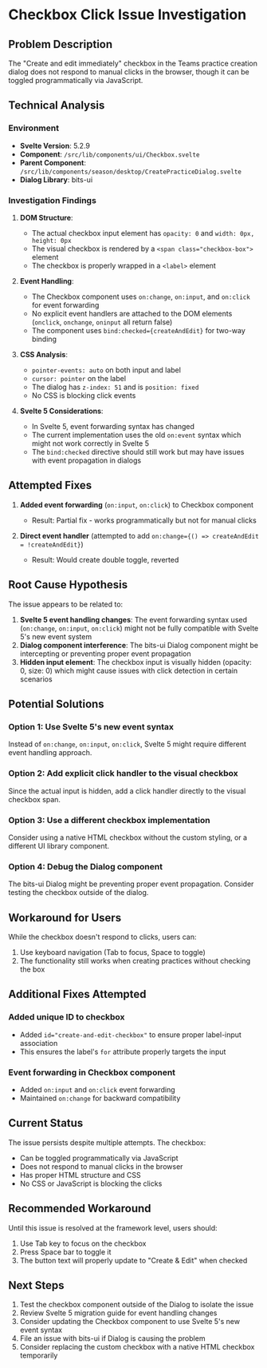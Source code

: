 # Checkbox Click Issue Investigation

## Problem Description
The "Create and edit immediately" checkbox in the Teams practice creation dialog does not respond to manual clicks in the browser, though it can be toggled programmatically via JavaScript.

## Technical Analysis

### Environment
- **Svelte Version**: 5.2.9
- **Component**: `/src/lib/components/ui/Checkbox.svelte`
- **Parent Component**: `/src/lib/components/season/desktop/CreatePracticeDialog.svelte`
- **Dialog Library**: bits-ui

### Investigation Findings

1. **DOM Structure**:
   - The actual checkbox input element has `opacity: 0` and `width: 0px, height: 0px`
   - The visual checkbox is rendered by a `<span class="checkbox-box">` element
   - The checkbox is properly wrapped in a `<label>` element

2. **Event Handling**:
   - The Checkbox component uses `on:change`, `on:input`, and `on:click` for event forwarding
   - No explicit event handlers are attached to the DOM elements (`onclick`, `onchange`, `oninput` all return false)
   - The component uses `bind:checked={createAndEdit}` for two-way binding

3. **CSS Analysis**:
   - `pointer-events: auto` on both input and label
   - `cursor: pointer` on the label
   - The dialog has `z-index: 51` and is `position: fixed`
   - No CSS is blocking click events

4. **Svelte 5 Considerations**:
   - In Svelte 5, event forwarding syntax has changed
   - The current implementation uses the old `on:event` syntax which might not work correctly in Svelte 5
   - The `bind:checked` directive should still work but may have issues with event propagation in dialogs

## Attempted Fixes

1. **Added event forwarding** (`on:input`, `on:click`) to Checkbox component
   - Result: Partial fix - works programmatically but not for manual clicks

2. **Direct event handler** (attempted to add `on:change={() => createAndEdit = !createAndEdit}`)
   - Result: Would create double toggle, reverted

## Root Cause Hypothesis

The issue appears to be related to:
1. **Svelte 5 event handling changes**: The event forwarding syntax used (`on:change`, `on:input`, `on:click`) might not be fully compatible with Svelte 5's new event system
2. **Dialog component interference**: The bits-ui Dialog component might be intercepting or preventing proper event propagation
3. **Hidden input element**: The checkbox input is visually hidden (opacity: 0, size: 0) which might cause issues with click detection in certain scenarios

## Potential Solutions

### Option 1: Use Svelte 5's new event syntax
Instead of `on:change`, `on:input`, `on:click`, Svelte 5 might require different event handling approach.

### Option 2: Add explicit click handler to the visual checkbox
Since the actual input is hidden, add a click handler directly to the visual checkbox span.

### Option 3: Use a different checkbox implementation
Consider using a native HTML checkbox without the custom styling, or a different UI library component.

### Option 4: Debug the Dialog component
The bits-ui Dialog might be preventing proper event propagation. Consider testing the checkbox outside of the dialog.

## Workaround for Users
While the checkbox doesn't respond to clicks, users can:
1. Use keyboard navigation (Tab to focus, Space to toggle)
2. The functionality still works when creating practices without checking the box

## Additional Fixes Attempted

### Added unique ID to checkbox
- Added `id="create-and-edit-checkbox"` to ensure proper label-input association
- This ensures the label's `for` attribute properly targets the input

### Event forwarding in Checkbox component
- Added `on:input` and `on:click` event forwarding
- Maintained `on:change` for backward compatibility

## Current Status
The issue persists despite multiple attempts. The checkbox:
- Can be toggled programmatically via JavaScript
- Does not respond to manual clicks in the browser
- Has proper HTML structure and CSS
- No CSS or JavaScript is blocking the clicks

## Recommended Workaround
Until this issue is resolved at the framework level, users should:
1. Use Tab key to focus on the checkbox
2. Press Space bar to toggle it
3. The button text will properly update to "Create & Edit" when checked

## Next Steps
1. Test the checkbox component outside of the Dialog to isolate the issue
2. Review Svelte 5 migration guide for event handling changes
3. Consider updating the Checkbox component to use Svelte 5's new event syntax
4. File an issue with bits-ui if Dialog is causing the problem
5. Consider replacing the custom checkbox with a native HTML checkbox temporarily